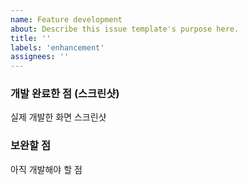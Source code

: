 ```yaml
---
name: Feature development
about: Describe this issue template's purpose here.
title: ''
labels: 'enhancement'
assignees: ''
---
```


### 개발 완료한 점 (스크린샷)

실제 개발한 화면 스크린샷

### 보완할 점

아직 개발해야 할 점
